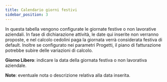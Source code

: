 ```yaml
---
title: Calendario giorni festivi
sidebar_position: 3
---
```


In questa tabella vengono configurate le giornate festive o non lavorative aziendali. In fase di dichiarazione attività, le date qui inserite non verranno proposte, e nel calcolo cedolini paga la giornata verrà considerata festiva di default. 
Inoltre se configurato nei parametri Progetti, il piano di fatturazione potrebbe subire delle variazioni di calcolo. 

**Giorno Libero**: indicare la data della giornata festiva o non lavorativa aziendale. 

**Note**: eventuale nota o descrizione relativa alla data inserita. 